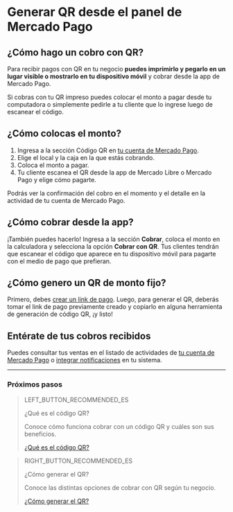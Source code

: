 # Generar QR desde el panel de Mercado Pago

## ¿Cómo hago un cobro con QR?

Para recibir pagos con QR en tu negocio **puedes imprimirlo y pegarlo en un lugar visible o mostrarlo en tu dispositivo móvil** y cobrar desde la app de Mercado Pago.

Si cobras con tu QR impreso puedes colocar el monto a pagar desde tu computadora o simplemente pedirle a tu cliente que lo ingrese luego de escanear el código.

## ¿Cómo colocas el monto?  

1. Ingresa a la sección Código QR en [tu cuenta de Mercado Pago](https://www.mercadopago.com.ar/qr-code/amount).
2. Elige el local y la caja en la que estás cobrando.
3. Coloca el monto a pagar.
4. Tu cliente escanea el QR desde la app de Mercado Libre o Mercado Pago y elige cómo pagarte.


Podrás ver la confirmación del cobro en el momento y el detalle en la actividad de tu cuenta de Mercado Pago.


## ¿Cómo cobrar desde la app?

¡También puedes hacerlo! Ingresa a la sección **Cobrar**, coloca el monto en la calculadora y selecciona la opción **Cobrar con QR**. Tus clientes tendrán que escanear el código que aparece en tu dispositivo móvil para pagarte con el medio de pago que prefieran.

## ¿Cómo genero un QR de monto fijo? 

Primero, debes [crear un link de pago](https://www.mercadopago.com.ar/tools/create). Luego, para generar el QR, deberás tomar el link de pago previamente creado y copiarlo en alguna herramienta de generación de código QR, ¡y listo!

## Entérate de tus cobros recibidos

Puedes consultar tus ventas en el listado de actividades de [tu cuenta de Mercado Pago](https://www.mercadopago[FAKER][URL][DOMAIN]/activities) o [integrar notificaciones](/developers/es/guides/notifications/ipn/introduction) en tu sistema.


---
### Próximos pasos

> LEFT_BUTTON_RECOMMENDED_ES
>
> ¿Qué es el código QR?
>
> Conoce cómo funciona cobrar con un código QR y cuáles son sus beneficios.
>
> [¿Qué es el código QR?](/developers/es/guides/qr-code/introduction)


> RIGHT_BUTTON_RECOMMENDED_ES
>
> ¿Cómo generar el QR?
>
> Conoce las distintas opciones de cobrar con QR según tu negocio.
>
> [¿Cómo generar el QR?](/developers/es/guides/qr-code/integrations)